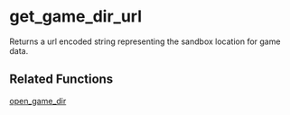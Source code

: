 # get_game_dir_url

Returns a url encoded string representing the sandbox location for game data.

## Related Functions

[open_game_dir](open_game_dir.md)
